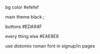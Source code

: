 bg color #efefef 

main theme black ; 

buttons #EDA94F

every thing else #EAE8E8 

use distomio roman font in signup/in pages 
